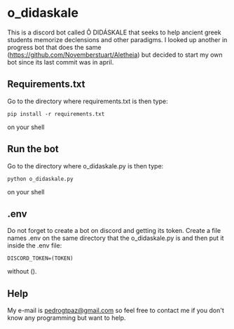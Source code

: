 # o_didaskale
This is a discord bot called Ô DIDÁSKALE that seeks to help ancient greek students memorize declensions and other paradigms.
I looked up another in progress bot that does the same (https://github.com/Novemberstuart/Aletheia) but decided to start my own bot since its last commit was in april.

## Requirements.txt

Go to the directory where requirements.txt is then type:
```
pip install -r requirements.txt
```
on your shell

## Run the bot

Go to the directory where o_didaskale.py is then type:
```
python o_didaskale.py
```
on your shell

## .env

Do not forget to create a bot on discord and getting its token. Create a file names .env on the same directory that the o_didaskale.py is and then put it inside the .env file:
```
DISCORD_TOKEN=(TOKEN)
```
without ().

## Help

My e-mail is pedrogtpaz@gmail.com so feel free to contact me if you don't know any programming but want to help.
